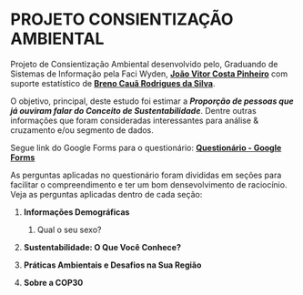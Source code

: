 # PROJETO CONSIENTIZAÇÃO AMBIENTAL

Projeto de Consientização Ambiental desenvolvido pelo, Graduando de Sistemas de Informação pela Faci Wyden, [**João Vitor Costa Pinheiro**](https://github.com/jvcp04) com suporte estatístico de [**Breno Cauã Rodrigues da Silva**](https://github.com/csilv7).

O objetivo, principal, deste estudo foi estimar a ***Proporção de pessoas que já ouviram falar do Conceito de Sustentabilidade***. Dentre outras informações que foram consideradas interessantes para análise  & cruzamento e/ou segmento de dados.

Segue link do Google Forms para o questionário: [**Questionário - Google Forms**](https://docs.google.com/forms/d/e/1FAIpQLSdgVPqLSRdpZmDrq3np2jbSLIm4RSORIgLdonGFoHyE0T2n0w/viewform?usp=header)

As perguntas aplicadas no questionário foram divididas em seções para facilitar o compreendimento e ter um bom densevolvimento de raciocínio. Veja as perguntas aplicadas dentro de cada seção:

1. **Informações Demográficas**

    1. Qual o seu sexo?

2. **Sustentabilidade: O Que Você Conhece?**

3. **Práticas Ambientais e Desafios na Sua Região**

4. **Sobre a COP30**
